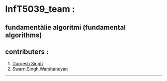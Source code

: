 # InfT5039_team :
fundamentālie algoritmi (fundamental algorithms)
---
## contributers :
01. [Durgesh Singh](https://github.com/AbhiSph)
02. [Swarn Singh Warshaneyan](https://github.com/ahiyantra)
---